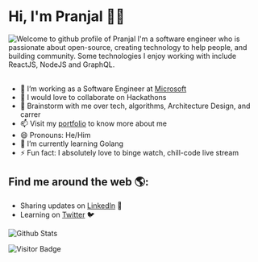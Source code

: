# Hi, I'm Pranjal :man_technologist:

<img src="https://camo.githubusercontent.com/992babdffd8c74a1502de375fbdf7e4d54773242/68747470733a2f2f6d656469612e67697068792e636f6d2f6d656469612f53576f536b4e36447854737a71494b4571762f67697068792e676966" alt="Welcome to github profile of Pranjal">
I'm a software engineer who is passionate about open-source, creating technology to help people, and building community. Some technologies I enjoy working with include ReactJS, NodeJS and GraphQL.

</br>
</br>

- 🔭 I’m working as a Software Engineer at [Microsoft](https://microsoft.com/)
- 👯 I would love to collaborate on Hackathons
- 💬 Brainstorm with me over tech, algorithms, Architecture Design, and carrer
- 📫 Visit my [portfolio](https://pranjal.me/) to know more about me
- 😄 Pronouns: He/Him
- 🌱 I’m currently learning Golang
- ⚡ Fun fact: I absolutely love to binge watch, chill-code live stream

## Find me around the web 🌎:

- Sharing updates on <a href="https://www.linkedin.com/in/beingpranjal/">LinkedIn</a> 💼
- Learning on <a href="https://twitter.com/PranjalAgnihot8">Twitter</a> :bird:

![Github Stats](https://github-readme-stats.vercel.app/api?username=PranjalAgni&show_icons=true)

![Visitor Badge](https://visitor-badge.laobi.icu/badge?page_id=PranjalAgni)
